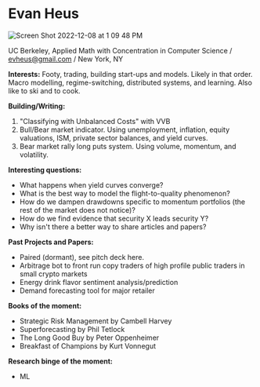 # Evan Heus
![Screen Shot 2022-12-08 at 1 09 48 PM](https://user-images.githubusercontent.com/114233836/206532170-d2aa73f5-a656-41ee-9516-98d0244202c9.png)

UC Berkeley, Applied Math with Concentration in Computer Science / evheus@gmail.com / New York, NY

**Interests:** Footy, trading, building start-ups and models. Likely in that order. Macro modelling, regime-switching, distributed systems, and learning. Also like to ski and to cook.

**Building/Writing:** 
1) "Classifying with Unbalanced Costs" with VVB
2) Bull/Bear market indicator. Using unemployment, inflation, equity valuations, ISM, private sector balances, and yield curves.
3) Bear market rally long puts system. Using volume, momentum, and volatility.

**Interesting questions:**
- What happens when yield curves converge?
- What is the best way to model the flight-to-quality phenomenon?
- How do we dampen drawdowns specific to momentum portfolios (the rest of the market does not notice)?
- How do we find evidence that security X leads security Y?
- Why isn't there a better way to share articles and papers?

**Past Projects and Papers:**
- Paired (dormant), see pitch deck here.
- Arbitrage bot to front run copy traders of high profile public traders in small crypto markets
- Energy drink flavor sentiment analysis/prediction
- Demand forecasting tool for major retailer 

**Books of the moment:**
- Strategic Risk Management by Cambell Harvey
- Superforecasting by Phil Tetlock
- The Long Good Buy by Peter Oppenheimer
- Breakfast of Champions by Kurt Vonnegut

**Research binge of the moment:**
- ML
